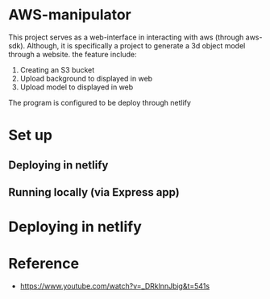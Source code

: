# AWS-manipulator
This project serves as a web-interface in interacting with aws (through aws-sdk). Although, it is specifically a project to generate a 3d object model through a website. the feature include:
1. Creating an S3 bucket
2. Upload background to displayed in web
3. Upload model to displayed in web

The program is configured to be deploy through netlify

# Set up
## Deploying in netlify

## Running locally (via Express app)

# Deploying in netlify













# Reference
- https://www.youtube.com/watch?v=_DRklnnJbig&t=541s
